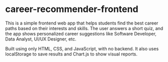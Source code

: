 # career-recommender-frontend
This is a simple frontend web app that helps students find the best career paths based on their interests and skills. The user answers a short quiz, and the app shows personalized career suggestions like Software Developer, Data Analyst, UI/UX Designer, etc.

Built using only HTML, CSS, and JavaScript, with no backend. It also uses localStorage to save results and Chart.js to show visual reports.

